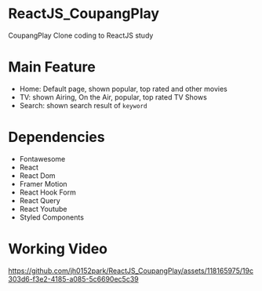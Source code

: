 # ReactJS_CoupangPlay
CoupangPlay Clone coding to ReactJS study

# Main Feature
- Home: Default page, shown popular, top rated and other movies
- TV: shown Airing, On the Air, popular, top rated TV Shows
- Search: shown search result of `keyword`

# Dependencies
- Fontawesome
- React
- React Dom
- Framer Motion
- React Hook Form
- React Query
- React Youtube
- Styled Components

# Working Video
https://github.com/jh0152park/ReactJS_CoupangPlay/assets/118165975/19c303d6-f3e2-4185-a085-5c6690ec5c39


